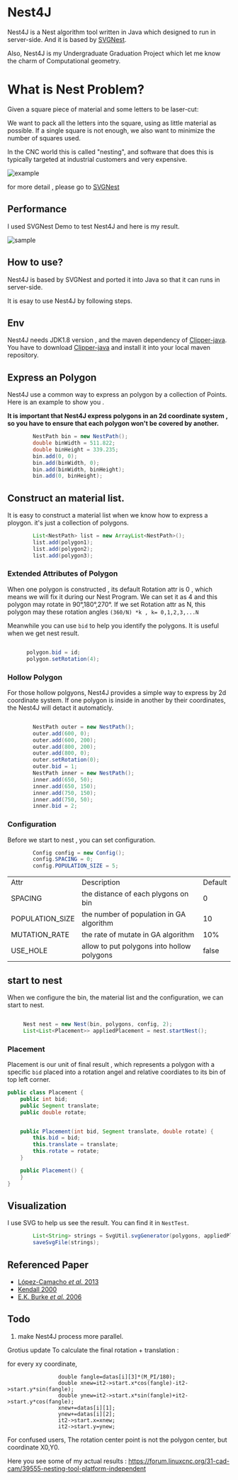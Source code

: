 # Nest4J

Nest4J is a Nest algorithm tool written in Java which designed to run in server-side.  And it is based by [SVGNest](https://github.com/Jack000/SVGnest).

Also, Nest4J is my Undergraduate Graduation Project which let me know the charm of Computational geometry.

# What is Nest Problem?

Given a square piece of material and some letters to be laser-cut:

We want to pack all the letters into the square, using as little material as possible. If a single square is not enough, we also want to minimize the number of squares used.

In the CNC world this is called "nesting", and software that does this is typically targeted at industrial customers and very expensive.

![example](./png/nest.png)

for more detail , please go to [SVGNest](https://github.com/Jack000/SVGnest)

## Performance
I used SVGNest Demo to test Nest4J and here is my result.

![sample](./png/sample.png)

## How to use?


Nest4J is based by SVGNest and ported it into Java so that it can runs in server-side.

It is esay to use Nest4J by following steps.

## Env

Nest4J needs JDK1.8 version , and the maven dependency of [Clipper-java](https://github.com/lightbringer/clipper-java). You have to download [Clipper-java](https://github.com/lightbringer/clipper-java) and install it into your local maven repository.

## Express an Polygon

Nest4J use a common way to express an polygon by a collection of Points. Here is an example to show you .


**It is important that Nest4J express polygons in an 2d coordinate system , so you have to ensure that each polygon won't be covered by another.**

```java
        NestPath bin = new NestPath();
        double binWidth = 511.822;
        double binHeight = 339.235;
        bin.add(0, 0);
        bin.add(binWidth, 0);
        bin.add(binWidth, binHeight);
        bin.add(0, binHeight);

```


## Construct an material list.

It is easy to construct a material list when we know how to express a ploygon. it's just a collection of polygons.

```java
        List<NestPath> list = new ArrayList<NestPath>();
        list.add(polygon1);
        list.add(polygon2);
        list.add(polygon3);

```

### Extended Attributes of Polygon

When one polygon is constructed , its default Rotation attr is 0 , which means we will fix it during our Nest Program. We can set it as 4 and this polygon may rotate in 90°,180°,270°. If we set Rotation attr as N, this polygon may these rotation angles `(360/N) *k , k= 0,1,2,3,...N`

Meanwhile you can use `bid` to help you identify the polygons. It is useful when we get nest result.

``` java

      polygon.bid = id;
      polygon.setRotation(4);

``` 


### Hollow Polygon

For those hollow polgyons, Nest4J provides a simple way to express by 2d coordinate system. If one polygon is inside in another by their coordinates, the Nest4J will detact it automaticly.

```java

        NestPath outer = new NestPath();
        outer.add(600, 0);
        outer.add(600, 200);
        outer.add(800, 200);
        outer.add(800, 0);
        outer.setRotation(0);
        outer.bid = 1;
        NestPath inner = new NestPath();
        inner.add(650, 50);
        inner.add(650, 150);
        inner.add(750, 150);
        inner.add(750, 50);
        inner.bid = 2;

```


### Configuration 

Before we start to nest , you can set configuration.

```java
        Config config = new Config();
        config.SPACING = 0;
        config.POPULATION_SIZE = 5;
```


<table>
    <tr>
        <td>Attr</td>
        <td>Description</td>
        <td>Default</td>
    </tr>
    <tr>
        <td>SPACING</td>
        <td>the distance of each plygons on bin</td>
        <td>0</td>
    </tr>
    <tr>
        <td>POPULATION_SIZE</td>
        <td>the number of population in GA algorithm</td>
        <td>10</td>
    </tr>
    <tr>
        <td>MUTATION_RATE</td>
        <td>the rate of mutate in GA algorithm</td>
        <td>10%</td>
    </tr> 
    <tr>
        <td>USE_HOLE</td>
        <td>allow to put polygons into hollow polygons</td>
        <td>false</td>
    </tr>     
</table>


## start to nest


When we configure the bin, the material list and the configuration, we can start to nest.

```java

     Nest nest = new Nest(bin, polygons, config, 2);
     List<List<Placement>> appliedPlacement = nest.startNest();

```


### Placement


Placement is our unit of final result , which represents a polygon with a specific `bid` placed into a rotation angel and relative coordiates to its bin of top left corner.

```java
public class Placement {
    public int bid;
    public Segment translate;
    public double rotate;


    public Placement(int bid, Segment translate, double rotate) {
        this.bid = bid;
        this.translate = translate;
        this.rotate = rotate;
    }

    public Placement() {
    }
}

```

## Visualization 

I use SVG to help us see the result. You can find it in `NestTest`.

```java
        List<String> strings = SvgUtil.svgGenerator(polygons, appliedPlacement, binWidth, binHeight);
        saveSvgFile(strings);

```


## Referenced Paper

- [López-Camacho *et al.* 2013](http://www.cs.stir.ac.uk/~goc/papers/EffectiveHueristic2DAOR2013.pdf)
- [Kendall 2000](http://www.graham-kendall.com/papers/k2001.pdf)
- [E.K. Burke *et al.* 2006](http://citeseerx.ist.psu.edu/viewdoc/download?doi=10.1.1.440.379&rep=rep1&type=pdf)


## Todo

1. make Nest4J process more parallel.

Grotius update 
To calculate the final rotation + translation :

 for every xy coordinate,
 
                    double fangle=datas[i][3]*(M_PI/180); 
                    double xnew=it2->start.x*cos(fangle)-it2->start.y*sin(fangle);
                    double ynew=it2->start.x*sin(fangle)+it2->start.y*cos(fangle); 
                    xnew+=datas[i][1];
                    ynew+=datas[i][2]; 
                    it2->start.x=xnew;
                    it2->start.y=ynew;

For confused users,
The rotation center point is not the polygon center, but coordinate X0,Y0.

Here you see some of my actual results : https://forum.linuxcnc.org/31-cad-cam/39555-nesting-tool-platform-independent






